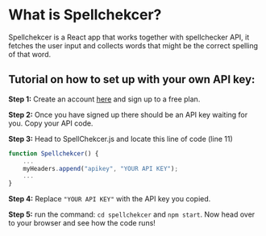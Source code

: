 # What is Spellchekcer?
Spellchekcer is a React app that works together with spellchecker API, 
it fetches the user input and collects words that might be the correct spelling of that word.

## Tutorial on how to set up with your own API key: 

**Step 1:**
Create an account [here](https://apilayer.com/marketplace/spell-api "here") and sign up to a free plan.

**Step 2:**
Once you have signed up there should be an API key waiting for you.  Copy your API code.

**Step 3:**
Head to SpellChekcer.js and locate this line of code (line 11)
```javascript
function Spellchekcer() {
	...
	myHeaders.append("apikey", "YOUR API KEY");
	...
}
```
**Step 4:** 
Replace `"YOUR API KEY"` with the API key you copied.

**Step 5:** 
run the command: `cd spellchekcer` and `npm start`.  Now head over to your browser and see how the code runs!
